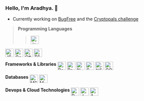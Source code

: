 ### Hello, I'm Aradhya. :wave:
- Currently working on [BugFree](http://github.com/aradhyamehta/BugFree) and the [Cryptopals challenge](https://cryptopals.com/)

> **Programming Languages**
>
>> <img align="middle" alt="Java" width="26px" title="Java" src="https://cdn.jsdelivr.net/npm/simple-icons@v3/icons/java.svg" />
<img align="middle" alt="JS" width="26px" title="JavaScript" src="https://cdn.jsdelivr.net/npm/simple-icons@v3/icons/javascript.svg" />
<img align="middle" alt="Go" width="26px" title="Golang" src="https://cdn.jsdelivr.net/npm/simple-icons@v3/icons/go.svg" />
<img align="middle" alt="C#" width="26px" title="C#" src="https://cdn.jsdelivr.net/npm/simple-icons@v3/icons/csharp.svg" />
<img align="middle" alt="TS" width="26px" title="TypeScript" src="https://cdn.jsdelivr.net/npm/simple-icons@v3/icons/typescript.svg" />
<br />

**Frameworks & Libraries**
<img align="middle" alt="React" width="26px" title="React" src="https://cdn.jsdelivr.net/npm/simple-icons@v3/icons/react.svg" />
<img align="middle" alt="Redux" width="26px" title="Redux" src="https://cdn.jsdelivr.net/npm/simple-icons@v3/icons/redux.svg" />
<img align="middle" alt="N" width="26px" title="NodeJS" src="https://cdn.jsdelivr.net/npm/simple-icons@v3/icons/node-dot-js.svg" />
<img align="middle" alt="S" width="26px" title="Spring" src="https://cdn.jsdelivr.net/npm/simple-icons@v3/icons/spring.svg" />
<img align="middle" alt=".NET" width="26px" title=".NET" src="https://cdn.jsdelivr.net/npm/simple-icons@v3/icons/dot-net.svg" />
<img align="middle" alt="GQ" width="26px" title="GraphQL" src="https://cdn.jsdelivr.net/npm/simple-icons@v3/icons/apollographql.svg" />
<br />

**Databases**
<img align="middle" alt="MS" width="26px" title="MySQL" src="https://cdn.jsdelivr.net/npm/simple-icons@v3/icons/mysql.svg" />
<img align="middle" alt="MD" width="26px" title="MongoDB" src="https://cdn.jsdelivr.net/npm/simple-icons@v3/icons/mongodb.svg" />
<br />

**Devops & Cloud Technologies**
<img align="middle" alt="D" width="26px" title="Docker" src="https://cdn.jsdelivr.net/npm/simple-icons@v3/icons/docker.svg" />
<img align="middle" alt="J" width="26px" title="Jenkins" src="https://cdn.jsdelivr.net/npm/simple-icons@v3/icons/jenkins.svg" />
<img align="middle" alt="A" width="26px" title="AWS" src="https://cdn.jsdelivr.net/npm/simple-icons@v3/icons/amazonaws.svg" />
